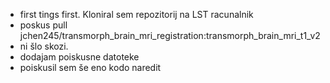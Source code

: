  - first tings first. Kloniral sem repozitorij na LST racunalnik
 - poskus pull jchen245/transmorph_brain_mri_registration:transmorph_brain_mri_t1_v2
 - ni šlo skozi.
 - dodajam poiskusne datoteke
 - poiskusil sem še eno kodo naredit
